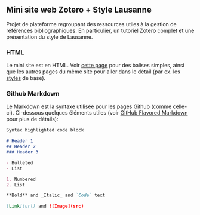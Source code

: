 ## Mini site web Zotero + Style Lausanne

Projet de plateforme regroupant des ressources utiles à la gestion de références bibliographiques. En particulier, un tutoriel Zotero complet et une présentation du style de Lausanne.


### HTML
Le mini site est en HTML. Voir [cette page](https://www.w3schools.com/html/html_basic.asp) pour des balises simples, ainsi que les autres pages du même site pour aller dans le détail (par ex. les [styles](https://www.w3schools.com/html/html_styles.asp) de base).

### Github Markdown

Le Markdown est la syntaxe utilisée pour les pages Github (comme celle-ci). Ci-dessous quelques éléments utiles (voir [GitHub Flavored Markdown](https://guides.github.com/features/mastering-markdown/) pour plus de détails):

```markdown
Syntax highlighted code block

# Header 1
## Header 2
### Header 3

- Bulleted
- List

1. Numbered
2. List

**Bold** and _Italic_ and `Code` text

[Link](url) and ![Image](src)
```


